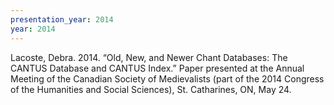 ```yaml
---
presentation_year: 2014
year: 2014
---
```


Lacoste, Debra. 2014. “Old, New, and Newer Chant Databases: The CANTUS Database and CANTUS Index.” Paper presented at the Annual Meeting of the Canadian Society of Medievalists (part of the 2014 Congress of the Humanities and Social Sciences), St. Catharines, ON, May 24.